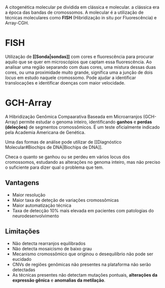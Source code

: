 A citogenética molecular pe dividida em clássica e molecular. a clássica era a época das bandas de cromossomos. A molecular é a utilização de técnicas moleculares como **FISH** (Hibridização in situ por Fluorescência) e Array-CGH.

# FISH
Utilização de **[[Sonda|sondas]]** com cores e fluorescência para procurar aquilo que se quer em microscópios que captam essa fluorescência. Ao analisar uma região separando com duas cores, uma mistura dessas duas cores, ou uma proximidade muito grande, significa uma a junção de dois *locus* em estudo naquele cromossomo. Pode ajudar a identificar translocações e identificar doenças com maior velocidade.

# GCH-Array
A Hibridização Genômica Compaarativa Baseada em Microarranjos (GCH-Array) permite estudar o genoma inteiro, identificando **ganhos** e **perdas (deleções)** de segmentos cromossômicos. É um teste oficialmente indicado pela Academia Americana de Genética.

Uma das formas de análise pode utilizar de [[Diagnóstico Molecular#Biochips de DNA|Biochips de DNA]].

Checa o quanto se ganhou ou se perdeu em vários locus dos cromossomos, estudando as alterações no genoma inteiro, mas não preciso o suficiente para dizer qual o problema que tem.

## Vantagens
- Maior resolução
- Maior taxa de deteção de variações cromossômicas
- Maior automatização técnica
- Taxa de detecção 10% mais elevada em pacientes com patologias do neurodesenvolvimento

## Limitações
- Não detecta rearranjos equilibrados
- Não detecta mosaicismo de baixo grau
- Mecanismo cromossômico que originou o desequilíbrio não pode ser eucidado
- CNVs de regiões genômicas não presentes na plataforma não serão detectadas
- As técnicas presentes não detectam mutações pontuais, **alterações da expressão gênica** e **anomalias da metilação**.